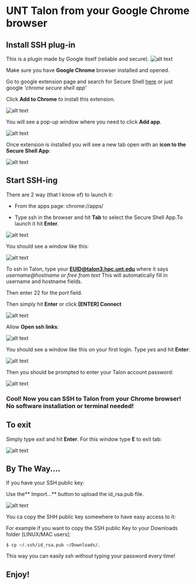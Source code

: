 # UNT Talon from your Google Chrome browser

## Install SSH plug-in

This is a plugin made by Google itself (reliable and secure).
![alt text](https://raw.githubusercontent.com/gmihaila/unt_hpc/master/misc/chrome_ssh_desc.png)

Make sure you have **Google Chrome** browser installed and opened.


Go to google extension page and search for Secure Shell [here](https://chrome.google.com/webstore/detail/secure-shell-app/pnhechapfaindjhompbnflcldabbghjo?hl=en) or just google *'chrome secure shell app*'

Click **Add to Chrome** to install this extension.

![alt text](https://raw.githubusercontent.com/gmihaila/unt_hpc/master/misc/chrome_secure_shell.png)


You will see a pop-up window where you need to click **Add app**.

![alt text](https://raw.githubusercontent.com/gmihaila/unt_hpc/master/misc/add_chrome_extension_window.png)



Once extension is installed you will see a new tab open with an **icon to the Secure Shell App**:

![alt text](https://raw.githubusercontent.com/gmihaila/unt_hpc/master/misc/chrome_ssh_icon.png)

## Start SSH-ing

There are 2 way (that I know of) to launch it:

* From the apps page: chrome://apps/

* Type ssh in the browser and hit **Tab** to select the  Secure Shell App.To launch it hit **Enter**.

![alt text](https://raw.githubusercontent.com/gmihaila/unt_hpc/master/misc/chrome_ssh_url.png)



You should see a window like this:

![alt text](https://raw.githubusercontent.com/gmihaila/unt_hpc/master/misc/chrome_ssh.png)

To ssh in Talon, type your **EUID@talon3.hpc.unt.edu** where it says *username@hostname or free from text* This will automatically fill in username and hostname fields.

Then enter 22 for the *port* field.

Then simply hit **Enter** or click **[ENTER] Connect**

![alt text](https://raw.githubusercontent.com/gmihaila/unt_hpc/master/misc/chrome_ssh_enter_info.png)


Allow **Open ssh links**:

![alt text](https://raw.githubusercontent.com/gmihaila/unt_hpc/master/misc/chrome_ssh_allow.png)


You should see a window like this on your first login. Type *yes* and hit **Enter**:

![alt text](https://raw.githubusercontent.com/gmihaila/unt_hpc/master/misc/chrome_ssh_login.png)


Then you should be prompted to enter your Talon account password:

![alt text](https://raw.githubusercontent.com/gmihaila/unt_hpc/master/misc/chrome_ssh_login_yes.png)


### Cool! Now you can SSH to Talon from your Chrome browser! No software installation or terminal needed!

## To exit

Simply type *exit* and hit **Enter**. For this window type **E** to exit tab:

![alt text](https://raw.githubusercontent.com/gmihaila/unt_hpc/master/misc/chrome_ssh_exit.png)




## By The Way....

If you have your SSH public key:

Use the** Import...** button to upload the id_rsa.pub file.

![alt text](https://raw.githubusercontent.com/gmihaila/unt_hpc/master/misc/chrome_ssh_identity.png)

You ca copy the SHH public key somewhere to have easy access to it:

For example if you want to copy the SSH public Key to your Downloads folder [LINUX/MAC users]:

```
$ cp ~/.ssh/id_rsa.pub ~/Downloads/.
```

This way you can easily ssh without typing your password every time!

## Enjoy!
